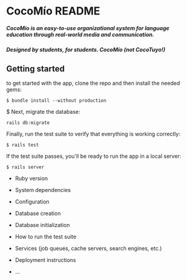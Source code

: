 # CocoMío README

##### CocoMío is an easy-to-use organizational system for language education through real-world media and communication.

##### Designed by students, for students. CocoMío (not CocoTuyo!)

## Getting started

to get started with the app, clone the repo and then install the needed gems:

```
$ bundle install --without production
```

$ Next, migrate the database:

```
rails db:migrate
```

Finally, run the test suite to verify that everything is working correctly:

```
$ rails test
```
If the test suite passes, you'll be ready to run the app in a local server:

```
$ rails server
```

* Ruby version

* System dependencies

* Configuration

* Database creation

* Database initialization

* How to run the test suite

* Services (job queues, cache servers, search engines, etc.)

* Deployment instructions

* ...
